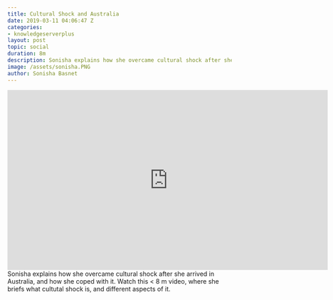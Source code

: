 ```yaml
---
title: Cultural Shock and Australia
date: 2019-03-11 04:06:47 Z
categories:
- knowledgeserverplus
layout: post
topic: social
duration: 8m
description: Sonisha explains how she overcame cultural shock after she arrived in Australia, and how she coped with it. Watch this < 8 m video, where she briefs what cultutal shock is, and different aspects of it.
image: /assets/sonisha.PNG
author: Sonisha Basnet
---
```

<div class="abc">
<iframe width="720" height="405" src="https://www.youtube.com/embed/Db6KsNi23_4?controls=0" frameborder="0" allow="accelerometer; autoplay; encrypted-media; gyroscope; picture-in-picture" allowfullscreen></iframe>

</div>
Sonisha explains how she overcame cultural shock after she arrived in Australia, and how she coped with it. Watch this < 8 m video, where she briefs what cultutal shock is, and different aspects of it.